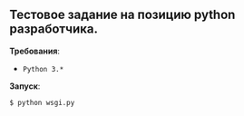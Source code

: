 ## Тестовое задание на позицию python разработчика.

**Требования**: 
* ```Python 3.*```


**Запуск**:
```
$ python wsgi.py
```